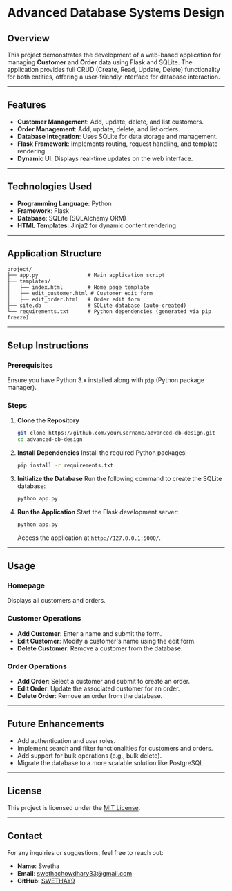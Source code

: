 
# Advanced Database Systems Design

## Overview
This project demonstrates the development of a web-based application for managing **Customer** and **Order** data using Flask and SQLite. The application provides full CRUD (Create, Read, Update, Delete) functionality for both entities, offering a user-friendly interface for database interaction.

---

## Features
- **Customer Management**: Add, update, delete, and list customers.
- **Order Management**: Add, update, delete, and list orders.
- **Database Integration**: Uses SQLite for data storage and management.
- **Flask Framework**: Implements routing, request handling, and template rendering.
- **Dynamic UI**: Displays real-time updates on the web interface.

---

## Technologies Used
- **Programming Language**: Python
- **Framework**: Flask
- **Database**: SQLite (SQLAlchemy ORM)
- **HTML Templates**: Jinja2 for dynamic content rendering

---

## Application Structure
```
project/
├── app.py                # Main application script
├── templates/
│   ├── index.html        # Home page template
│   ├── edit_customer.html # Customer edit form
│   ├── edit_order.html   # Order edit form
├── site.db               # SQLite database (auto-created)
└── requirements.txt      # Python dependencies (generated via pip freeze)
```

---

## Setup Instructions

### Prerequisites
Ensure you have Python 3.x installed along with `pip` (Python package manager).

### Steps
1. **Clone the Repository**
   ```bash
   git clone https://github.com/yourusername/advanced-db-design.git
   cd advanced-db-design
   ```

2. **Install Dependencies**
   Install the required Python packages:
   ```bash
   pip install -r requirements.txt
   ```

3. **Initialize the Database**
   Run the following command to create the SQLite database:
   ```bash
   python app.py
   ```

4. **Run the Application**
   Start the Flask development server:
   ```bash
   python app.py
   ```
   Access the application at `http://127.0.0.1:5000/`.

---

## Usage
### **Homepage**
Displays all customers and orders.

### **Customer Operations**
- **Add Customer**: Enter a name and submit the form.
- **Edit Customer**: Modify a customer's name using the edit form.
- **Delete Customer**: Remove a customer from the database.

### **Order Operations**
- **Add Order**: Select a customer and submit to create an order.
- **Edit Order**: Update the associated customer for an order.
- **Delete Order**: Remove an order from the database.

---

## Future Enhancements
- Add authentication and user roles.
- Implement search and filter functionalities for customers and orders.
- Add support for bulk operations (e.g., bulk delete).
- Migrate the database to a more scalable solution like PostgreSQL.

---

## License
This project is licensed under the [MIT License](LICENSE).

---

## Contact
For any inquiries or suggestions, feel free to reach out:
- **Name**: Swetha
- **Email**: swethachowdhary33@gmail.com
- **GitHub**: [SWETHAY9](https://github.com/swethay9)

